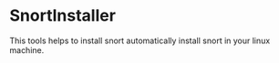 # SnortInstaller
This tools helps to install snort automatically install snort in your linux machine.
